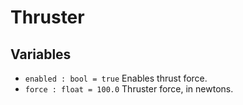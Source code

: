 # Thruster
## Variables
* `enabled : bool = true` Enables thrust force.
* `force : float = 100.0` Thruster force, in newtons.